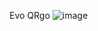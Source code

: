 Evo QRgo
![image](https://github.com/engrpanda/QRgo/assets/53995355/b2ed7af6-f3f7-43e3-b79f-2f9600ee03e8)
